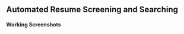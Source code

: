 ## Automated Resume Screening and Searching

#### Working Screenshots


<!-- ![alt text](https://github.com/PiyushSinha-9/Real-Time-Chat-Application/blob/main/Screenhots/Chat.png?raw=true) -->

